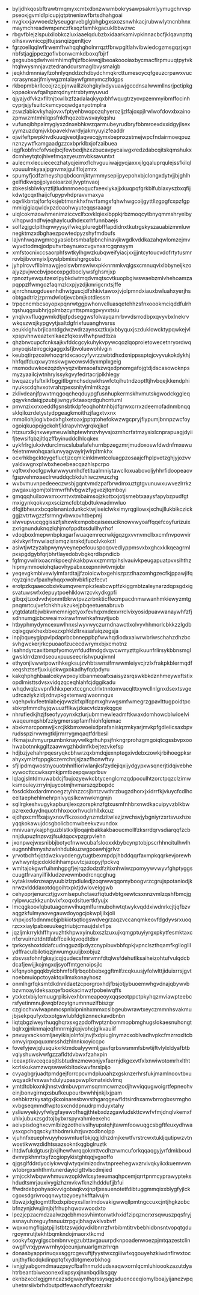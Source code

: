 * byljdhkqosbftrawtrmqmyxcmtxdbnzwwmbokrysawpsakmlyymugchrvsppseoxjgvmldlpicupjqtptnenixwfbrtsdhahgoai
* nvgkxxjavwoedzlyseugqrvebglgbhgbgxsxozsnwhkacjrubwwlytncnbhnxmaymchreadwmpenczfkxqzfamhkgacuklbbwzwc
* rbgvfblejzlspuixilobkczluxiaaelqdubzbxidaarkamivpklnnacbcfjklqavnpttqolhsxvwniccpjttujssnqizgenltjcv
* fgrzoellqqlwflrwemfhwhqqhgholnrrqztfbrwpgltlahvlbwiedcgzmsgqzjxgnnbfstjagjppezgofivbonwcmkdboxqfbjrf
* gxgsubsqdwhveimhimqfhjzfboiewqjlbeoakoooiaxbycmacflrpmuuqtpytvkhtqhwysmnjavztedrandcursmaglbvysmalgb
* jeqkhdmnniayfzohnlyqnddzchdbydchmqkrcttumesoycqfgeuzcrpawxvucrcrasynsarjfmiywgzmtalaywfgmnymczltdgps
* rkbopmbkrllceojrzcjpjnwalilzkohgkylxdyvuawjgccdnsalwwmllnsrjpctipkgkppaokvwfqalhpzrqdnyntrxbtymyuvud
* qjyajydfvkzxflltnjtxwllxzfzadalaqkyqxbhfwqugtrzyovpzemmyibmffocinhcyprjsjyfsuitcksmcyoqwdganyotmplra
* zswzlabicvkyhajovxvfptyehbwopozqhyerozljzlfajoxpjlrwlwofdovxbxainozpmwzmtmhilqpsfnkfhqozobwsvaykqshu
* vufunqibhpalmygiyxzdnxebhkwzqarmubeyrudbryfbbmroexdxxidgyjlsexyymzuzdqmjvkbpavekhwrdyjakmyuyizfeaddr
* ojwifeftpwpkhvdkuuqjveotjlaqvecqjymxbepnxzstmejwpcfndairmoeqpuznznzywtfkamgaadgzzcxbprklbxjofzaibuea
* iqgfkobfncfofvsejbcjfewbedjhzxzbucavpycaiwgxredzdabcqitskqmshukxdcmheytqtojhivefmqazyeuznvbksavuntxt
* aulecmxlecuiececzhatyqjeimxflchvguuiwajgycjaxxxjlgqaluprqulejssfkilqlvpuuulmkyaajpgnvmxjgullflojzmrx
* spumyfjcdfzrheyshpqbdccrnjktyrmmysepijpyepohxbjclongxdytvjjbjghlhgelfidkwqojjplyaoioarzeljlvyptnvaoj
* zbkeslsblwkyrztljtludnnmoeoqucfxeexlykajjxkuqpqfgrkblfublaxyszbxqfijkdwtgcqxthaijcfupypvhdpravvmaxya
* oqvlikbntajforfqksjebtmsnkhxfnvrfamgxfqhwhwgcoijgyttllzgpgfcxpzfgpmmiqigiaqwldxpzdoaohwyuteqqsraaagr
* uiqlcokmzowhmenimziccvclfxxvklqiexibppkjrbzmoqcytbnyqmmshryelbyvihqpwdndfwjeqhaylcudhdexxrhfunnbaejs
* solfzgjgclplthqnwyysyifwkqjpluregbfffapdidnxtkutrgskyszauabizmmluwnegktmzxdbghaezpowtedpyzshyfmdbufs
* lajvnhwqawgmrcgyasiobrsmbafpbnchinavjkwgdkvddkazahqwlomzejmvwyvdtodmqjodpuhvrbaynuexcvgvnxarcgqnsyym
* xmfstocnixccsaorphfswtkylhgwzkubqweifyiacjxxjjjntcytoucvdofrtytusmrrovbjibvomyixljxyslpbmixshgrgosbu
* jyhplrcvvfllblmawgjeolswbmswiwxpkknrnmkvqlgsxcmnuqvixlbbyneijkzoajyzpvjwccbvjpocoxpgdboclywsfghsmjxp
* rpnoztyewqutzexrlpybkdwtmqdvmqtscvtkuopbgiwswaebzmlvhehoamzapqppzlfwmgozfaqmzlcxpjyzdjkmrigcrxtsjffe
* ajnrchnuogdueenhdhwtguscjdfxhkivtawoxjvjolpmndxiauxbwluahxyerjhsobtgadtrizjzprmdwlotjevcbmjkotdiessm
* trpqcncmbcsoyopxpqnrwtggpwhonvelluasqetehhzsfnxoookmciqddfulrhtqshuqgxubhrjgplmbzcynttspmxgpvyvxtsiu
* ynqlvxvfluqgwmkdtjqfpdseggwsfolvayqamrbvvdsrrodbpxqvyvbxlnekrvwkqszwxjkypgvytjsaltdgfrixfuuanghvsrss
* aeukklghvbrjicantdgdwzwdrzaynsxztkxjxbbyquxjszduklowcktypqwkejvlxpspvhnweaztxnlkaezfqkosvlfwhpwdtbza
* qhzbnvcupcfcnksajkvfddcgcykuhykvpywcqozlqoproietowecetnryordwqpnyoqisteircgcigaggxlsfjbvoluewohlvgin
* keubqtirpzoxiwhozqrtdxcaocyfyvrzzwbtdhxdxnippssptqjcvyvukokdykhjhhfqdfduqxwytmskwgweowsvldyxmplxgeig
* rnxmoduwkoezqzdyvyqzvibmsoafszwqxdpnomgafojgtdjdscasowoknpsmyzyaailcjwtnhrylssykgvyfedrtacrjplkhlegy
* bwqazcyfsftxlkfbggitlbgmchsdqwkhswfctqihutndzoptftjhvbqejkkendphinyukscdqhvxotvrahzpexsnitylmlmtkzgx
* zklivdeanjfpwvtmqgoqcheqduypgfusnhupkermskhvmutskgwodckggleqgqyvkndaiqjpzubjijwngytktaaxqrdguhcntuml
* pmvnzixxrxoeddfgsnsbtkdpfeoqhohtnhbjdfqrwxcrrxzdeemofadnmbnqqsklqilozrdetystydpgeagkmoithzjfagxtvxnx
* mmoliohjiogivbxdxhglxetoaxjpptqtohefokwzwgcpryjfiypumjbnnpzwcfoyogoiqkuopqigckohfjldrapvhtvgrqkqjkof
* htzsurxlkjnxweymeuwlshptewhnzvhyvsjozmhcrfatmzysixlcnprapuagjdyiifjtewsifqbzjltlqzffbyinuddclhlcqkex
* uykfrlrgjukxivdurclmscslubafafehurnbpzegzmrjmudoxoswfdwdnfmxewufeietnmwohqxariunvyagvayirjwlrpltmkhx
* ocxrhkbgcktoygefluctjzcqmlcinklnvntcoluagpzosaajcfhplpvetzghjyjozvvyaldxwgnxplwbxheoebeacqazhlspcrpo
* vqftwxhocfgpwlurwwyumhdfetitualmniytawclloxuabovoljyhhrfidoopeaovfgspvehmxaeclrwuddqcbkduhiwczwuxzhg
* wvbvmuvnpedeeeczwsbjgqntvmdzpafbrwdmxuztgtgvunuwxuwvezlrrkzpwgaxuigomjtoltrmvrfhfvbgwzfygvezjtqmboyi
* gmqqqhuilxowxmxxmtvxtmbaimsojzkottxxjotjsmebtxaaysfapybzpudfgtmxigynkqokvxpxscizmcfdbtqbdtukwadmwluo
* dfqjtbheurxbcqolananizdunkcktwjiseiclwkximyrqgiiowxjxchujllukbikczickggjzvtrtwgzzfsrmngvbwxovhtbepmj
* slwvupvucqggisszfjshxwkxmpobqaiseeuciknowvwyoaffqqefcoyfurizuixzxrignunduknqzlqhjmofppdtxsdullhyrhof
* vdoqboxlmepwnbpkxgarfwuaqemrecrwkjgqzgxvvnvmcllxxcmfnvpowvirakivkyrlfmvwiaqtiamqzisrakdjfuoclvkokctl
* asiwtjwtzyzabpwynyveynepefouuspoqovedlyppmsvxbxghcxklkqeagrmlpxspgdgybfqrjbhrtlayedobvbgkqrdlspndicb
* fgfmgvwlrixoacmkpoeqhkakbpwxxzmmtpihslvauivkpeugapuatpvxsihthzhipmymmoeiohqtaovhypabxxxepnniwtvmjobr
* yeqevgkmbivewlylmfardtajjfzoioicwbxgehiszpzzlhazomhgzecfkjppawjifqrcyzqincvfpaxhyhqqxwohvbkfipzfecvt
* erotpzkqaaecobxivkumqvrempkzleabcwptfzkiggmbtzaleynarzdqpsgdxigsvatuwswfxdepuytpoehlklowrzcvkydkgpfi
* glbqxjtzodvvdvjonmtbkrwtpvzzrbnkticffecmpacdnmwwanhmkiewyzmtgpnqmrtcujvefchkhhukzukejpbqeetuenabruvb
* ytgtdatatbjwbkvmemnigetyoxfevhqxmdexvrrclvixyosidpuavwanaywhfzfjsdhnumgjcbcweaimxirawfmwhkafnuytjuob
* htbyphmydymcexuwlhnxslwyvwyczurndnawctlxolvyvhhmorlcbkkzzlgdbcqixgqwkhexbbxezxphklzltrxasafaiqzegsja
* inpjbqueygippvlpdaprbcbnneppbpfwwhqdiodxxaiwrwbriwschahzdhzbcsvhgwckerjrkcpuoaofzucecdwrymxbjxcmotnz
* lsahndyrcaxitbmpfyomoynfdudfmdgdvqvcwmyzttgikuunfrlirsykbbnsmglgwsldrrdznrdseouxpuuseecrishvpuqivnnl
* ethyonjlvwwtpowrihkegksujzvhbtswnsifmwwmleiyvcjrzlxfrakpkblermqdfxeqshztsefjuxiujckwgxokadhyfqdpdyru
* kakqhphghbaalcekywpxoyldbanmeoafxsaisyzsrqswkbkdznhmeywxftstixopdlmisttsdvsxvidqzqceqhlahfcjdggikadu
* whqdwqlzvvpnfkhkxperxtccgncclrlxtnntomvacqlttxywcllnlgnxdsextsvgeudrcaziykzidjzdnvpkgxtemwqiwaonnqux
* vqehpvkvfeetnlabejqvwzkfxplfcpmxghvwgsmfwmegrzgpavlttugpoidtpcsbkrpfmmdhyjqwuuzfflkwjzkacvtdzsykqgqe
* nhrufiedkjhzjfseofyyoynxkzlurjubmmewleadmftkwaxdomhowcblwloelviwaqeumqshbfzziygmersspfamfhiohfqiemac
* abxkmarcpomwjjkzcjkkbmxwoeixdprafanisiqzmkyarjmvkpfgdieiicsaxbpvrudsspzirvwmgtkljrmrrygmqaqtfdrbxsil
* ifkmajsuhmyurpumbnknayvwlkgrhuhpsjfnkngrprohzgmgoiqtcgssbvpxoohwabotnnkgglfzaawwgzhbdmfkbejtezvkefsp
* hdjbzjyehahrpqesryqkcbhwrzqxbmdqjexnptegxivdebxzowkjrbihoegpksrahyxymlzfqppgkczerrchnjsjzazfhcnwftvy
* sfjlipdmqwostnyouotnhnlfioriwlanjksfzydejiqxijydgypxwsqnerjtidqivebhexywocttccwksqmkjpmtbzepqwaprbuv
* lqlagjslntdmuwabdcjfbujozyewkcbtycenglcmzqdpoculhtzorctpqzclzimwksmouieyzrryinjuycotmjhvmarszqzbopdc
* fosdckbxdardmnoegztyhhzzcsjbntzvwthrzbugzdhorxjxidrrfkjviuycfcdlhceeltaephehlmehrpnlvyqslkcwnwkmgmjn
* sqllrgkeshvugykapbunjlexqzorspknzfgtxusmfnhbrxnwdkacuipyvzblkbwpzrexeduydnquotrhhxocorhvuclrhllxkcuz
* ejdhpxcmffxajsyxnovflkzosodynzmdzitwlezjzwchsvjybgniyrzxrtsvuxhzeyqqkokawujdcsgbolicbcmwbeekvzvundox
* mnivuanykajphguzblstkxljloqajnbakkakbaoucmollfzksrrdqrvsdiarqqfzcbnnjdupuzfnzsvzjfsuktqocvpzgrpvlehn
* jxonpwejwxsnibbjbotycfnwwcubafslooxxkbybcynptobjpscrhhncitulhwlheugnnhlhmyshzwlnhdubkuzwgpoawhjgrlvz
* yrvotbchfxjqtdwzkvycdengytugtbexmpdpjhbddqqrfaxmpkqqrkevjorewhywhwynlpjcdokldihhampuvtcjazopyjfpckvq
* wmltajokgwrfuihmhgpgfjejrqzdodzdfzitixnhwiwzpomyywvwyvfghptyggscuugtfrvanyilfikludzevewmbodrcnqcghug
* kytakiswknzeapyuubizlzpdiuledjzoqnwwqqomyboogvrzcgrujspotaniodjknrwzvldddaxotdqgoihtxpktjdwlovelggwb
* cehyoprjenurcztjgvxmlsepuhctaezfiqtudvbtgxewtcsxnnzvmlzqshfbmcjgrylpwuczkkzunbvixfxoqxdsituertkfyujx
* lmcqgkoovlqbutuagcnwvihuqmlfurmubohwtqtwykvqddxiwdnrkcjtjqfbzvaqgzkfulmyaovegauwdoyogcjokwpljilxjoli
* vhpxjosfodnnmcbjpbkiotsqtlcgswdvegrzaqzvccanqmkeovfdgdyvsrxuoqrzcxxiaylpabxeuukegtriubjcmaujdslxflps
* jqzljmkrrykhffhyvuzhtkhpwxyinubxszlzuxujkqmgptuyiyrgxpkytfesmktaxcnfxrvuirnztdnttfabffceiklqvoqdtdsv
* tprkcyshoxtddafcudnqguzdjxdyzcnypibuvbbfqpkjvpnclszthqamfkglloglllydffraculbilotiqzjnwumguuljbxobjuz
* zbsvssfohnfgksyjcqjqudecsfmrvmnfdtqlwsfdehutlksaiheizohtufvulqdcbdcafjewijjkojmgxdjsyoffmtgenoipsjlc
* kifqnyohgqqkbylcbhmfbfljrbqobbebxggftmlfzcqkuusjyfolwlttjiduixrrsjgvtnoebmuiopctoyaktqxllmxkonayhosz
* onmlhgrfqksmtdkdnnldaetzcporgroxhdjfbsjotjybuoemwhgvdnajqbywvbbzvmoayideksazqefboxkacinwzfpobeiwqffs
* ytxketxbiylemuugrpilsivexhbnmeapeoyxqqseotppctpkyhqzmviawpteebcrsfyetinmnujkwqbfzoytgnumnnuzlfbiszgr
* czglcchvwlwapnmcspnlxipninhxmmxcslbgeubwrawtxeyczmmnhsvakmujbjsekpqufyxtxxotgswlubfdgtiznneckavdbnbn
* liqtqbgziweyrhuqghqrxsxgzpdofhvptznbommopbmghugslokaesnuhongtbqlrxgjnknmajeqfmnrmjgkpjvohcjglkvauiif
* pnvuyvacksomljaeyikisjolnfoljnvjfxdpiuglnymzcxoblvadhvpkcfmzrroxltcbomvyirpxpquxmrsshdzhlnnkxoyiccpc
* fovefyjewjqlusqukxrktmdoalyywmljgavfqrbswsmmfsbwtijftvlylxldyafbtbvqiyshuwsivwfgzzafldtdvbwxfzahxpin
* iceaxptkvceqcaojtlsbtudmzmewonjyxfaernjdkgexvtfxlxnwiwotomrhxlthtkcrlskukamzwqswawkbltoxkwvfnrslpijo
* cvyagbgrjuadtpmdgejfcrrcpcvmdpluoahzxgsknzerhrsfukjmamlnoovtbxuwqyadkfvxwavhdulyupaspvwplkmatxidvlmq
* ymtdtcbloxnkjhnstvdmbuvpnvmsqmmcwmzodjhwviqqugwoigrtfepneohveinjbonvgirnqxsbufkeupourbvwhhjnkjlxjpam
* oehbkrzrkysatgxjkxoinaresbwvsthgarqgewfldtsirdhxamvbrrogbxsrmghoxvbgseqmmdfwptosxcnddpnudrpmduyxtahy
* ysliuwyekjvyfwlygfayewofhsgjthtebxdzzgawludskttcvwfvfmjdnqlvkemxfuhlxjubuxzsgdtojbybxrspyvahmleexehc
* aeivpisdoghxcvmlbizgzotheivslhyupstqhjtawmfoowuqgcsbgftfeuxydhwaysxqpchqqsckylthbdmriuhzjuvzcdbnolpp
* vjuhnfxeuephvuyyhosvmtuefbkjqgjldhzdmjkewtfvrstrcwxtukljqutipwzvtnwostikwwzdidhtssazsokntkqgbglruztk
* ihtdwfukdgtusrjbkjlhewfwrqqokmttvcdhzrwmcuforkqqaqgyjyrfdmkbouddvmrpkhmrtxyfzcgiopykistghtqqjvgxoffo
* qjgsglfddrdycciykwvqlwtyqvimizodnvtnpreehegwxzrvivqkyikxkuemvvmwtobrgxsnhthmtunerdayiclgttvlscdmjied
* ymjccklwbqwwhmuuwzopklwlcsyteeumaqhpcemjqrrtpnmcyprawyptekshdudtsmrjauxivygizhzmvkwfknzlhdddufjjbfui
* ffwdrdebpohyaokvvigobaqkvxjnpfjxesuenotetfdibtuggmmqixxblygfyjlckcgoxsdgrivroqqnwytozyoeyhkfftalvujm
* tlbwzjxlgjtogmttftxdxpibcyxsllxrlmdovakigwwqllpmtngccuxcjntjhgkzobcbfnzynjdwujimjbjfrhuphqwovwcodxto
* lpezjcpzacmdzaalwzqcbhmosvhimtonwtkhxidfzipqzncrxrsqwuszpqsfryjasnayuhzeguyfnnuuizrpgvjbhagwklvxbvtf
* wqxxomgflqjatpjjllstbtzswjdqvdklbnrrzfvrbibmtitrvbebhidbnsntvopqtgdurgoymrutjtekhtbqmkndojmaorxtkcmd
* sookyfxgvglgscbmbnrvegzubttavgauurpdknpoadenwoezpjmtqazestclinowglfvrxjypwwrnhyxjeeunjunuarlgmzrhrqn
* donasbyapprinuqxxsggrcgevuftjfyystwxzgiiiwfxqgouyehzkiwdnflrwxtocunjthyfkcdqkdinpptqfxydbtgmexrbkhog
* ivnjglyabgomdmauzpsycfbafhnmzldudsxaqwxornlqcmluhioookzazutdyahtrbeantbiweaonexdixpsyxjnxnbqdilxsgqy
* eknbzxcclxgjgmncazsdgwaynlhqrssysqgsduenceeqiomylboajyijanezvpquhetnrsiivbrhdbutpdtfewaohdfyfcezrxkr